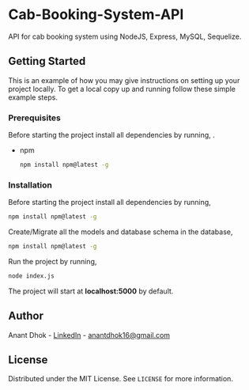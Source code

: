 # Cab-Booking-System-API

API for cab booking system using NodeJS, Express, MySQL, Sequelize.


## Getting Started

This is an example of how you may give instructions on setting up your project locally.
To get a local copy up and running follow these simple example steps.


### Prerequisites

Before starting the project install all dependencies by running, .
* npm
  ```sh
  npm install npm@latest -g
  ```
  

### Installation
  
Before starting the project install all dependencies by running, 
  ```sh
  npm install npm@latest -g
  ```

Create/Migrate all the models and database schema in the database, 
  ```sh
  npm install npm@latest -g
  ```
  
Run the project by running, 
  ```sh
  node index.js
  ```
The project will start at **localhost:5000** by default.
  
  
## Author

Anant Dhok - [LinkedIn](https://www.linkedin.com/in/anantdhok-444701/) - anantdhok16@gmail.com


## License

Distributed under the MIT License. See `LICENSE` for more information.
